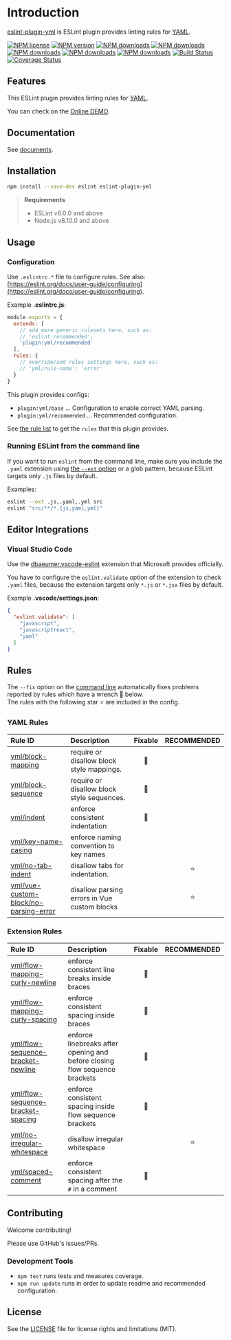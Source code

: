 # Introduction

[eslint-plugin-yml](https://www.npmjs.com/package/eslint-plugin-yml) is ESLint plugin provides linting rules for [YAML].

[![NPM license](https://img.shields.io/npm/l/eslint-plugin-yml.svg)](https://www.npmjs.com/package/eslint-plugin-yml)
[![NPM version](https://img.shields.io/npm/v/eslint-plugin-yml.svg)](https://www.npmjs.com/package/eslint-plugin-yml)
[![NPM downloads](https://img.shields.io/badge/dynamic/json.svg?label=downloads&colorB=green&suffix=/day&query=$.downloads&uri=https://api.npmjs.org//downloads/point/last-day/eslint-plugin-yml&maxAge=3600)](http://www.npmtrends.com/eslint-plugin-yml)
[![NPM downloads](https://img.shields.io/npm/dw/eslint-plugin-yml.svg)](http://www.npmtrends.com/eslint-plugin-yml)
[![NPM downloads](https://img.shields.io/npm/dm/eslint-plugin-yml.svg)](http://www.npmtrends.com/eslint-plugin-yml)
[![NPM downloads](https://img.shields.io/npm/dy/eslint-plugin-yml.svg)](http://www.npmtrends.com/eslint-plugin-yml)
[![NPM downloads](https://img.shields.io/npm/dt/eslint-plugin-yml.svg)](http://www.npmtrends.com/eslint-plugin-yml)
[![Build Status](https://github.com/ota-meshi/eslint-plugin-yml/workflows/CI/badge.svg?branch=master)](https://github.com/ota-meshi/eslint-plugin-yml/actions?query=workflow%3ACI)
[![Coverage Status](https://coveralls.io/repos/github/ota-meshi/eslint-plugin-yml/badge.svg?branch=master)](https://coveralls.io/github/ota-meshi/eslint-plugin-yml?branch=master)

## Features

This ESLint plugin provides linting rules for [YAML].

You can check on the [Online DEMO](https://ota-meshi.github.io/eslint-plugin-yml/playground/).

<!--DOCS_IGNORE_START-->

## Documentation

See [documents](https://ota-meshi.github.io/eslint-plugin-yml/).

## Installation

```bash
npm install --save-dev eslint eslint-plugin-yml
```

> **Requirements**
> 
> - ESLint v6.0.0 and above
> - Node.js v8.10.0 and above

<!--DOCS_IGNORE_END-->

## Usage

<!--USAGE_SECTION_START-->
<!--USAGE_GUIDE_START-->

### Configuration

Use `.eslintrc.*` file to configure rules. See also: [https://eslint.org/docs/user-guide/configuring](https://eslint.org/docs/user-guide/configuring).

Example **.eslintrc.js**:

```js
module.exports = {
  extends: [
    // add more generic rulesets here, such as:
    // 'eslint:recommended',
    'plugin:yml/recommended'
  ],
  rules: {
    // override/add rules settings here, such as:
    // 'yml/rule-name': 'error'
  }
}
```

This plugin provides configs:

- `plugin:yml/base` ... Configuration to enable correct YAML parsing.
- `plugin:yml/recommended` ... Recommended configuration.

See [the rule list](https://ota-meshi.github.io/eslint-plugin-yml/rules/) to get the `rules` that this plugin provides.

### Running ESLint from the command line

If you want to run `eslint` from the command line, make sure you include the `.yaml` extension using [the `--ext` option](https://eslint.org/docs/user-guide/configuring#specifying-file-extensions-to-lint) or a glob pattern, because ESLint targets only `.js` files by default.

Examples:

```bash
eslint --ext .js,.yaml,.yml src
eslint "src/**/*.{js,yaml,yml}"
```

## Editor Integrations

### Visual Studio Code

Use the [dbaeumer.vscode-eslint](https://marketplace.visualstudio.com/items?itemName=dbaeumer.vscode-eslint) extension that Microsoft provides officially.

You have to configure the `eslint.validate` option of the extension to check `.yaml` files, because the extension targets only `*.js` or `*.jsx` files by default.

Example **.vscode/settings.json**:

```json
{
  "eslint.validate": [
    "javascript",
    "javascriptreact",
    "yaml"
  ]
}
```

<!--USAGE_GUIDE_END-->
<!--USAGE_SECTION_END-->

## Rules

<!--RULES_SECTION_START-->

The `--fix` option on the [command line](https://eslint.org/docs/user-guide/command-line-interface#fixing-problems) automatically fixes problems reported by rules which have a wrench :wrench: below.  
The rules with the following star :star: are included in the config.

<!--RULES_TABLE_START-->

### YAML Rules

| Rule ID | Description | Fixable | RECOMMENDED |
|:--------|:------------|:-------:|:-----------:|
| [yml/block-mapping](https://ota-meshi.github.io/eslint-plugin-yml/rules/block-mapping.html) | require or disallow block style mappings. | :wrench: |  |
| [yml/block-sequence](https://ota-meshi.github.io/eslint-plugin-yml/rules/block-sequence.html) | require or disallow block style sequences. | :wrench: |  |
| [yml/indent](https://ota-meshi.github.io/eslint-plugin-yml/rules/indent.html) | enforce consistent indentation | :wrench: |  |
| [yml/key-name-casing](https://ota-meshi.github.io/eslint-plugin-yml/rules/key-name-casing.html) | enforce naming convention to key names |  |  |
| [yml/no-tab-indent](https://ota-meshi.github.io/eslint-plugin-yml/rules/no-tab-indent.html) | disallow tabs for indentation. |  | :star: |
| [yml/vue-custom-block/no-parsing-error](https://ota-meshi.github.io/eslint-plugin-yml/rules/vue-custom-block/no-parsing-error.html) | disallow parsing errors in Vue custom blocks |  | :star: |

### Extension Rules

| Rule ID | Description | Fixable | RECOMMENDED |
|:--------|:------------|:-------:|:-----------:|
| [yml/flow-mapping-curly-newline](https://ota-meshi.github.io/eslint-plugin-yml/rules/flow-mapping-curly-newline.html) | enforce consistent line breaks inside braces | :wrench: |  |
| [yml/flow-mapping-curly-spacing](https://ota-meshi.github.io/eslint-plugin-yml/rules/flow-mapping-curly-spacing.html) | enforce consistent spacing inside braces | :wrench: |  |
| [yml/flow-sequence-bracket-newline](https://ota-meshi.github.io/eslint-plugin-yml/rules/flow-sequence-bracket-newline.html) | enforce linebreaks after opening and before closing flow sequence brackets | :wrench: |  |
| [yml/flow-sequence-bracket-spacing](https://ota-meshi.github.io/eslint-plugin-yml/rules/flow-sequence-bracket-spacing.html) | enforce consistent spacing inside flow sequence brackets | :wrench: |  |
| [yml/no-irregular-whitespace](https://ota-meshi.github.io/eslint-plugin-yml/rules/no-irregular-whitespace.html) | disallow irregular whitespace |  | :star: |
| [yml/spaced-comment](https://ota-meshi.github.io/eslint-plugin-yml/rules/spaced-comment.html) | enforce consistent spacing after the `#` in a comment | :wrench: |  |

<!--RULES_TABLE_END-->
<!--RULES_SECTION_END-->

<!--DOCS_IGNORE_START-->

## Contributing

Welcome contributing!

Please use GitHub's Issues/PRs.

### Development Tools

- `npm test` runs tests and measures coverage.  
- `npm run update` runs in order to update readme and recommended configuration.  

<!--DOCS_IGNORE_END-->

## License

See the [LICENSE](LICENSE) file for license rights and limitations (MIT).

[YAML]: https://yaml.org/
